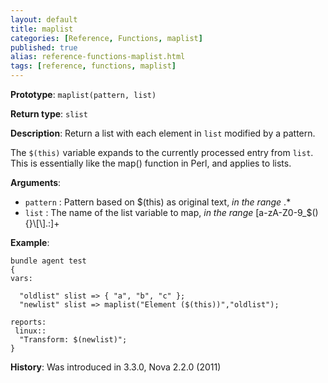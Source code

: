 ```yaml
---
layout: default
title: maplist
categories: [Reference, Functions, maplist]
published: true
alias: reference-functions-maplist.html
tags: [reference, functions, maplist]
---
```


**Prototype**: `maplist(pattern, list)`

**Return type**: `slist`

**Description**: Return a list with each element in `list` modified by a 
pattern.

The `$(this)` variable expands to the currently processed entry from `list`. 
This is essentially like the map() function in Perl, and applies to
lists.

**Arguments**:

* `pattern` : Pattern based on \$(this) as original text, *in the range* .\*
* `list` : The name of the list variable to map, *in the range*
[a-zA-Z0-9\_\$(){}\\[\\].:]+

**Example**:

```cf3
bundle agent test
{
vars:

  "oldlist" slist => { "a", "b", "c" };
  "newlist" slist => maplist("Element ($(this))","oldlist");

reports:
 linux::
  "Transform: $(newlist)";
}
```

**History**: Was introduced in 3.3.0, Nova 2.2.0 (2011)
